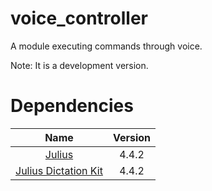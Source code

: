 # voice_controller

A module executing commands through voice.

Note: It is a development version.

# Dependencies

| Name   | Version    |
|:-----:|:-----------:|
| [Julius](https://github.com/julius-speech/julius) | 4.4.2      |
| [Julius Dictation Kit](https://github.com/julius-speech/dictation-kit) | 4.4.2 |
